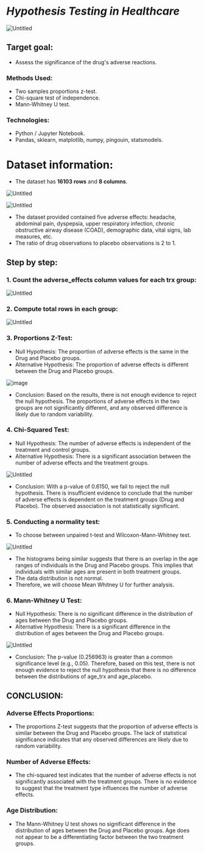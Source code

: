 # *Hypothesis Testing in Healthcare*

![Untitled](https://github.com/Khangtran94/Hypothesis_Testing_in_Healthcare/assets/146164801/defce619-cf43-42b2-ad4d-881fd61dc6ea)

## Target goal:

* Assess the significance of the drug's adverse reactions.

### Methods Used:
* Two samples proportions z-test.
* Chi-square test of independence.
* Mann-Whitney U test.

### Technologies:
* Python / Jupyter Notebook.
* Pandas, sklearn, matplotlib, numpy, pingouin, statsmodels.

# Dataset information:
* The dataset has **16103 rows** and **8 columns**.

![Untitled](https://github.com/Khangtran94/Hypothesis_Testing_in_Healthcare/assets/146164801/c8339030-28d7-4adf-8032-9f5c536704ec)

![Untitled](https://github.com/Khangtran94/Hypothesis_Testing_in_Healthcare/assets/146164801/9bf8aae0-618e-4625-8f64-20ce3b9dd733)

* The dataset provided contained five adverse effects: headache, abdominal pain, dyspepsia, upper respiratory infection, chronic obstructive airway disease (COAD), demographic data, vital signs, lab measures, etc.
* The ratio of drug observations to placebo observations is 2 to 1.

## Step by step:
### 1. Count the adverse_effects column values for each trx group:

![Untitled](https://github.com/Khangtran94/Hypothesis_Testing_in_Healthcare/assets/146164801/f372c2a2-b3f3-4dd0-a819-e86a5bd4a39a)

### 2. Compute total rows in each group:

![Untitled](https://github.com/Khangtran94/Hypothesis_Testing_in_Healthcare/assets/146164801/91119ed0-2761-4336-bdac-e98f15fffbb3)

### 3. Proportions Z-Test:
* Null Hypothesis: The proportion of adverse effects is the same in the Drug and Placebo groups.
* Alternative Hypothesis: The proportion of adverse effects is different between the Drug and Placebo groups.

![image](https://github.com/Khangtran94/Hypothesis_Testing_in_Healthcare/assets/146164801/681d24c5-acf5-4fa9-9bef-8214239bc996)

* Conclusion: Based on the results, there is not enough evidence to reject the null hypothesis. The proportions of adverse effects in the two groups are not significantly different, and any observed difference is likely due to random variability.

### 4. Chi-Squared Test:
* Null Hypothesis: The number of adverse effects is independent of the treatment and control groups.
* Alternative Hypothesis: There is a significant association between the number of adverse effects and the treatment groups.

![Untitled](https://github.com/Khangtran94/Hypothesis_Testing_in_Healthcare/assets/146164801/149f0f68-871f-44f6-97df-27df82f009aa)

* Conclusion: With a p-value of 0.6150, we fail to reject the null hypothesis. There is insufficient evidence to conclude that the number of adverse effects is dependent on the treatment groups (Drug and Placebo). The observed association is not statistically significant.
  
### 5. Conducting a normality test: 
* To choose between unpaired t-test and Wilcoxon-Mann-Whitney test.

![Untitled](https://github.com/Khangtran94/Hypothesis_Testing_in_Healthcare/assets/146164801/c2e31cda-7b79-4d12-bb63-c09a7cc30bd9)

* The histograms being similar suggests that there is an overlap in the age ranges of individuals in the Drug and Placebo groups. This implies that individuals with similar ages are present in both treatment groups.
* The data distribution is not normal.
* Therefore, we will choose Mean Whitney U for further analysis.

### 6. Mann-Whitney U Test:

* Null Hypothesis: There is no significant difference in the distribution of ages between the Drug and Placebo groups.
* Alternative Hypothesis: There is a significant difference in the distribution of ages between the Drug and Placebo groups.

![Untitled](https://github.com/Khangtran94/Hypothesis_Testing_in_Healthcare/assets/146164801/08f0785f-46ec-4435-9327-579ce72ca4f9)

* Conclusion: The p-value (0.256963) is greater than a common significance level (e.g., 0.05). Therefore, based on this test, there is not enough evidence to reject the null hypothesis that there is no difference between the distributions of age_trx and age_placebo.

## **CONCLUSION:**
### Adverse Effects Proportions:
* The proportions Z-test suggests that the proportion of adverse effects is similar between the Drug and Placebo groups. The lack of statistical significance indicates that any observed differences are likely due to random variability.

### Number of Adverse Effects:
* The chi-squared test indicates that the number of adverse effects is not significantly associated with the treatment groups. There is no evidence to suggest that the treatment type influences the number of adverse effects.

### Age Distribution:
* The Mann-Whitney U test shows no significant difference in the distribution of ages between the Drug and Placebo groups. Age does not appear to be a differentiating factor between the two treatment groups.
